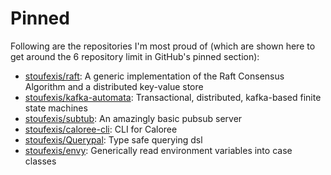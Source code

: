 # Pinned

Following are the repositories I'm most proud of (which are shown here to get around the 6 repository limit in GitHub's pinned section):
* [stoufexis/raft](https://github.com/stoufexis/raft): A generic implementation of the Raft Consensus Algorithm and a distributed key-value store
* [stoufexis/kafka-automata](https://github.com/stoufexis/kafka-automata): Transactional, distributed, kafka-based finite state machines
* [stoufexis/subtub](https://github.com/stoufexis/subtub): An amazingly basic pubsub server
* [stoufexis/caloree-cli](https://github.com/stoufexis/caloree-cli): CLI for Caloree
* [stoufexis/Querypal](https://github.com/stoufexis/Querypal): Type safe querying dsl
* [stoufexis/envy](https://github.com/stoufexis/envy): Generically read environment variables into case classes
